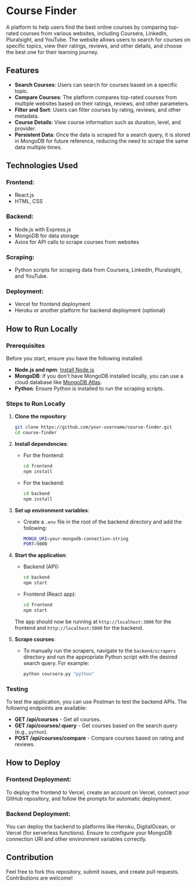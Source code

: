 # **Course Finder**

A platform to help users find the best online courses by comparing top-rated courses from various websites, including Coursera, LinkedIn, Pluralsight, and YouTube. The website allows users to search for courses on specific topics, view their ratings, reviews, and other details, and choose the best one for their learning journey.

## **Features**
- **Search Courses**: Users can search for courses based on a specific topic.
- **Compare Courses**: The platform compares top-rated courses from multiple websites based on their ratings, reviews, and other parameters.
- **Filter and Sort**: Users can filter courses by rating, reviews, and other metadata.
- **Course Details**: View course information such as duration, level, and provider.
- **Persistent Data**: Once the data is scraped for a search query, it is stored in MongoDB for future reference, reducing the need to scrape the same data multiple times.

## **Technologies Used**
### **Frontend:**
- React.js
- HTML, CSS

### **Backend:**
- Node.js with Express.js
- MongoDB for data storage
- Axios for API calls to scrape courses from websites

### **Scraping:**
- Python scripts for scraping data from Coursera, LinkedIn, Pluralsight, and YouTube.

### **Deployment:**
- Vercel for frontend deployment
- Heroku or another platform for backend deployment (optional)

## **How to Run Locally**

### **Prerequisites**
Before you start, ensure you have the following installed:
- **Node.js and npm**: [Install Node.js](https://nodejs.org/)
- **MongoDB**: If you don't have MongoDB installed locally, you can use a cloud database like [MongoDB Atlas](https://www.mongodb.com/cloud/atlas).
- **Python**: Ensure Python is installed to run the scraping scripts.

### **Steps to Run Locally**
1. **Clone the repository**:
    ```bash
    git clone https://github.com/your-username/course-finder.git
    cd course-finder
    ```

2. **Install dependencies**:
    - For the frontend:
        ```bash
        cd frontend
        npm install
        ```
    - For the backend:
        ```bash
        cd backend
        npm install
        ```

3. **Set up environment variables**:
    - Create a `.env` file in the root of the backend directory and add the following:
      ```bash
      MONGO_URI=your-mongodb-connection-string
      PORT=5000
      ```

4. **Start the application**:
    - Backend (API):
      ```bash
      cd backend
      npm start
      ```
    - Frontend (React app):
      ```bash
      cd frontend
      npm start
      ```
    The app should now be running at `http://localhost:3000` for the frontend and `http://localhost:5000` for the backend.

5. **Scrape courses**:
    - To manually run the scrapers, navigate to the `backend/scrapers` directory and run the appropriate Python script with the desired search query. For example:
      ```bash
      python coursera.py "python"
      ```

### **Testing**
To test the application, you can use Postman to test the backend APIs. The following endpoints are available:
- **GET /api/courses** - Get all courses.
- **GET /api/courses/:query** - Get courses based on the search query (e.g., `python`).
- **POST /api/courses/compare** - Compare courses based on rating and reviews.

## **How to Deploy**
### **Frontend Deployment:**
To deploy the frontend to Vercel, create an account on Vercel, connect your GitHub repository, and follow the prompts for automatic deployment.

### **Backend Deployment:**
You can deploy the backend to platforms like Heroku, DigitalOcean, or Vercel (for serverless functions). Ensure to configure your MongoDB connection URI and other environment variables correctly.

## **Contribution**
Feel free to fork this repository, submit issues, and create pull requests. Contributions are welcome!
